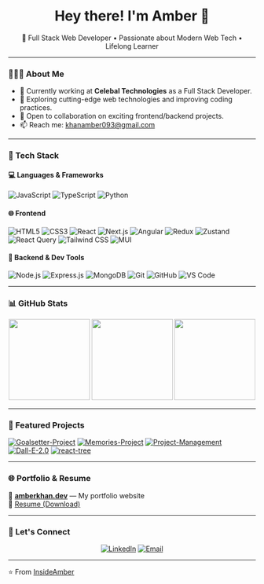 <h1 align="center">Hey there! I'm Amber 👋</h1>

<p align="center">
  🚀 Full Stack Web Developer • Passionate about Modern Web Tech • Lifelong Learner
</p>

---

### 👨🏻‍💻 About Me

- 🔭 Currently working at **Celebal Technologies** as a Full Stack Developer.
- 🌱 Exploring cutting-edge web technologies and improving coding practices.
- 🤝 Open to collaboration on exciting frontend/backend projects.
- 📫 Reach me: [khanamber093@gmail.com](mailto:khanamber093@gmail.com)

---

### 🧰 Tech Stack

#### 💻 Languages & Frameworks
![JavaScript](https://img.shields.io/badge/JavaScript-F7DF1E?style=flat&logo=javascript&logoColor=000)
![TypeScript](https://img.shields.io/badge/TypeScript-007ACC?style=flat&logo=typescript&logoColor=fff)
![Python](https://img.shields.io/badge/Python-3776AB?style=flat&logo=python&logoColor=fff)

#### 🌐 Frontend
![HTML5](https://img.shields.io/badge/HTML5-E34F26?style=flat&logo=html5&logoColor=white)
![CSS3](https://img.shields.io/badge/CSS3-1572B6?style=flat&logo=css3)
![React](https://img.shields.io/badge/React-61DAFB?style=flat&logo=react&logoColor=000)
![Next.js](https://img.shields.io/badge/Next.js-000000?style=flat&logo=nextdotjs)
![Angular](https://img.shields.io/badge/Angular-DD0031?style=flat&logo=angular&logoColor=white)
![Redux](https://img.shields.io/badge/Redux-764ABC?style=flat&logo=redux)
![Zustand](https://img.shields.io/badge/Zustand-000000?style=flat&logo=zotero)
![React Query](https://img.shields.io/badge/React_Query-FF4154?style=flat&logo=reactquery&logoColor=fff)
![Tailwind CSS](https://img.shields.io/badge/Tailwind_CSS-38B2AC?style=flat&logo=tailwind-css)
![MUI](https://img.shields.io/badge/MUI-007FFF?style=flat&logo=mui)

#### 🔧 Backend & Dev Tools
![Node.js](https://img.shields.io/badge/Node.js-339933?style=flat&logo=nodedotjs)
![Express.js](https://img.shields.io/badge/Express.js-000000?style=flat&logo=express)
![MongoDB](https://img.shields.io/badge/MongoDB-47A248?style=flat&logo=mongodb)
![Git](https://img.shields.io/badge/Git-F05032?style=flat&logo=git)
![GitHub](https://img.shields.io/badge/GitHub-181717?style=flat&logo=github)
![VS Code](https://img.shields.io/badge/VS_Code-007ACC?style=flat&logo=visual-studio-code)

---

### 📊 GitHub Stats

<p align="center">
  <img src="https://github-readme-stats-ud4x.vercel.app/api?username=InsideAmber&show_icons=true&theme=radical" height="165">
  <img src="https://github-readme-streak-stats.herokuapp.com/?user=InsideAmber&theme=radical" height="165">
  <img src="https://github-readme-stats-ud4x.vercel.app/api/top-langs/?username=InsideAmber&layout=compact&theme=radical" height="165">
</p>

---

### 🚀 Featured Projects

[![Goalsetter-Project](https://github-readme-stats-ud4x.vercel.app/api/pin/?username=InsideAmber&repo=Goalsetter-Project&theme=radical)](https://github.com/InsideAmber/Goalsetter-Project)
[![Memories-Project](https://github-readme-stats-ud4x.vercel.app/api/pin/?username=InsideAmber&repo=Memories-Project&theme=radical)](https://github.com/InsideAmber/Memories-Project)
[![Project-Management](https://github-readme-stats-ud4x.vercel.app/api/pin/?username=InsideAmber&repo=Project-Management&theme=radical)](https://github.com/InsideAmber/Project-Management)
[![Dall-E-2.0](https://github-readme-stats-ud4x.vercel.app/api/pin/?username=InsideAmber&repo=Dall-E-2.0&theme=radical)](https://github.com/InsideAmber/Dall-E-2.0)
[![react-tree](https://github-readme-stats-ud4x.vercel.app/api/pin/?username=InsideAmber&repo=react-tree&theme=radical)](https://github.com/InsideAmber/react-tree)

---

### 🌐 Portfolio & Resume

🔗 [**amberkhan.dev**](https://insideamber.github.io/Amber-Resume/) — My portfolio website  
📄 [Resume (Download)](https://insideamber.github.io/Amber_Khan_MERN_Stack_Resume_2025.pdf)

---

### 🤝 Let's Connect

<p align="center">
  <a href="https://www.linkedin.com/in/amber-khan-4947051b3/"><img alt="LinkedIn" src="https://img.shields.io/badge/LinkedIn-Amber_Khan-blue?style=flat-square&logo=linkedin"></a>
  <a href="mailto:khanamber093@gmail.com"><img alt="Email" src="https://img.shields.io/badge/Email-khanamber093@gmail.com-blue?style=flat-square&logo=gmail"></a>
</p>

---

⭐️ From [InsideAmber](https://github.com/InsideAmber)
